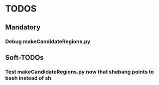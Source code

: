 # TODOS
## Mandatory
### Debug makeCandidateRegions.py
## Soft-TODOs
### Test makeCandidateRegions.py now that shebang points to bash instead of sh 